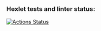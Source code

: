 ### Hexlet tests and linter status:
[![Actions Status](https://github.com/Sapphireisone/python-project-50/actions/workflows/hexlet-check.yml/badge.svg)](https://github.com/Sapphireisone/python-project-50/actions)